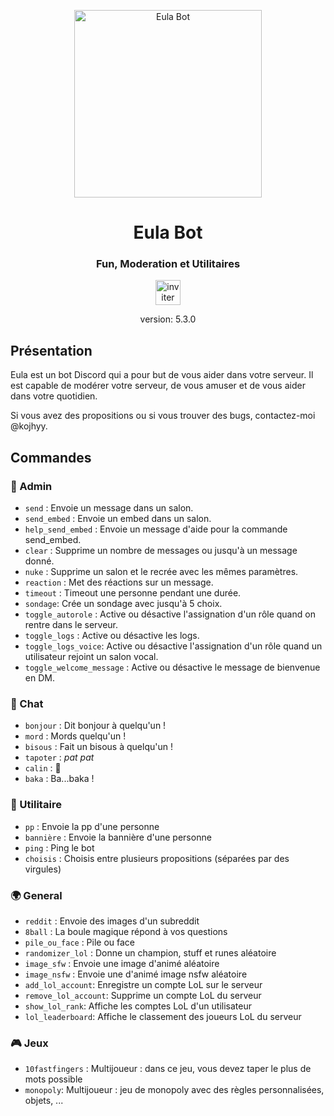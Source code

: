 <!-- Image -->
<p align="center">
  <img src="https://media.discordapp.net/attachments/836943322580516904/1060614756458840134/1159087.png?ex=67528f37&is=67513db7&hm=a9e65ef465d752d2daa35f187bd7c1feed588acc3b97517df38d4e313aa26e03&=&quality=lossless" alt="Eula Bot" height="300">
</p>
<h1 align="center">Eula Bot</h1>
<h3 align="center">Fun, Moderation et Utilitaires</h3>
<p align="center">
    <a href="https://discord.com/api/oauth2/authorize?client_id=914226393565499412&permissions=8&scope=applications.commands%20bot">
        <img src="https://media.discordapp.net/attachments/836943322580516904/1079754592356667422/inviterlebot.png?ex=6752f9d3&is=6751a853&hm=f1f1bac9df7e572b03635c6f40a842dfd9959d5a44d4a7b9ebee7615e9fe6baa&=&quality=lossless" alt="inviter le bot" height="40">
    </a>
    <p align="center">version: 5.3.0</p>
</p>



## Présentation
Eula est un bot Discord qui a pour but de vous aider dans votre serveur. Il est capable de modérer votre serveur, de vous amuser et de vous aider dans votre quotidien.

Si vous avez des propositions ou si vous trouver des bugs, contactez-moi @kojhyy.

## Commandes

### 👑 Admin
- `send` : Envoie un message dans un salon.
- `send_embed` : Envoie un embed dans un salon.
- `help_send_embed` : Envoie un message d'aide pour la commande send_embed.
- `clear` : Supprime un nombre de messages ou jusqu'à un message donné.
- `nuke` : Supprime un salon et le recrée avec les mêmes paramètres.
- `reaction` : Met des réactions sur un message.
- `timeout` : Timeout une personne pendant une durée.
- `sondage`: Crée un sondage avec jusqu'à 5 choix.
- `toggle_autorole` : Active ou désactive l'assignation d'un rôle quand on rentre dans le serveur.
- `toggle_logs` : Active ou désactive les logs.
- `toggle_logs_voice`: Active ou désactive l'assignation d'un rôle quand un utilisateur rejoint un salon vocal.
- `toggle_welcome_message` : Active ou désactive le message de bienvenue en DM.

### 💬 Chat
- `bonjour` : Dit bonjour à quelqu'un !
- `mord` : Mords quelqu'un !
- `bisous` : Fait un bisous à quelqu'un !
- `tapoter` : *pat pat*
- `calin` : 🤗
- `baka` : Ba...baka !

### 🔧 Utilitaire
- `pp` : Envoie la pp d'une personne
- `bannière` : Envoie la bannière d'une personne
- `ping` : Ping le bot
- `choisis` : Choisis entre plusieurs propositions (séparées par des virgules)

### 🌍 General
- `reddit` : Envoie des images d'un subreddit
- `8ball` : La boule magique répond à vos questions
- `pile_ou_face` : Pile ou face
- `randomizer_lol` : Donne un champion, stuff et runes aléatoire
- `image_sfw` : Envoie une image d'animé aléatoire
- `image_nsfw` : Envoie une d'animé image nsfw aléatoire
- `add_lol_account`: Enregistre un compte LoL sur le serveur
- `remove_lol_account`: Supprime un compte LoL du serveur
- `show_lol_rank`: Affiche les comptes LoL d'un utilisateur
- `lol_leaderboard`: Affiche le classement des joueurs LoL du serveur

### 🎮 Jeux
- `10fastfingers` : Multijoueur : dans ce jeu, vous devez taper le plus de mots possible
- `monopoly`: Multijoueur : jeu de monopoly avec des règles personnalisées, objets, ...
